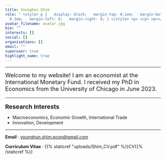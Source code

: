 ```yaml
---
title: Younghun Shim
role: " <style> p {   display: block;   margin-top: 0.1em;   margin-bottom:
  0.1em;   margin-left: 0;   margin-right: 0; } </style> <p> </p> <p></p>"
avatar_filename: avatar.jpg
bio: ""
interests: []
social: []
organizations: []
email: ""
superuser: true
highlight_name: true
---
```

<!DOCTYPE html>

<html lang="en">
<head>
  <meta charset="utf-8" />
  <meta name="viewport" content="width=device-width, initial-scale=1" />
  <meta name="theme-color" content="#2962ff" />
  <title>Home — Younghun Shim</title>
  <style>
    /\* Typography \*/
    body{
      font-family: system-ui, -apple-system, Segoe UI, Roboto, Helvetica, Arial, "Apple Color Emoji", "Segoe UI Emoji";
      color:#111; line-height:1.7; margin:0; padding:1rem;
      font-size:18px; /\* larger base text \*/
    }
    .lead{ font-size:1.15rem; margin:.25rem 0 1.1rem; }
    .heading{ display:block; font-weight:700; font-size:1.2rem; margin:1rem 0 .4rem; }

```

```

  </style>
</head>
<body>

  <hr class="spacer-xs" />

  <p class="lead">
    Welcome to my website! I am an economist at the International Monetary Fund. I received my PhD in Economics from the University of Chicago
    in June 2023.
  </p>

  <hr class="spacer-md" />

  <span class="heading">Research Interests</span>

  <ul>
    <li>Macroeconomics, Economic Growth, International Trade</li>
    <li>Innovation, Development</li>
  </ul>

  <hr class="spacer-md" />

  <p>
    <strong>Email</strong> :
    <a class="email" href="mailto:younghun.shim.econ@gmail.com">younghun.shim.econ@gmail.com</a>
  </p>

  <p>
    <strong>Curriculum Vitae</strong> :
    {{% staticref "uploads/Shim_CV.pdf" %}}CV{{% /staticref %}}
  </p>

</body>
</html>